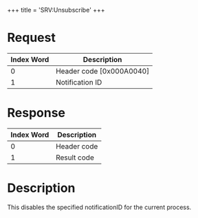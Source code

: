 +++
title = 'SRV:Unsubscribe'
+++

# Request

| Index Word | Description                |
|------------|----------------------------|
| 0          | Header code \[0x000A0040\] |
| 1          | Notification ID            |

# Response

| Index Word | Description |
|------------|-------------|
| 0          | Header code |
| 1          | Result code |

# Description

This disables the specified notificationID for the current process.
